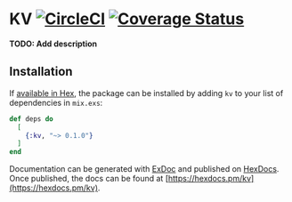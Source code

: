 # KV [![CircleCI](https://circleci.com/gh/joaogularte/kv/tree/master.svg?style=svg)](https://circleci.com/gh/joaogularte/kv/tree/master) [![Coverage Status](https://coveralls.io/repos/github/joaogularte/kv/badge.svg?branch=master&kill_cache=1)](https://coveralls.io/github/joaogularte/kv?branch=master)

**TODO: Add description**

## Installation

If [available in Hex](https://hex.pm/docs/publish), the package can be installed
by adding `kv` to your list of dependencies in `mix.exs`:

```elixir
def deps do
  [
    {:kv, "~> 0.1.0"}
  ]
end
```

Documentation can be generated with [ExDoc](https://github.com/elixir-lang/ex_doc)
and published on [HexDocs](https://hexdocs.pm). Once published, the docs can
be found at [https://hexdocs.pm/kv](https://hexdocs.pm/kv).

